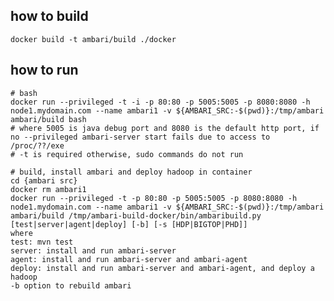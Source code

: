 <!--
Licensed under the Apache License, Version 2.0 (the "License");
you may not use this file except in compliance with the License.
You may obtain a copy of the License at

    http://www.apache.org/licenses/LICENSE-2.0

Unless required by applicable law or agreed to in writing, software
distributed under the License is distributed on an "AS IS" BASIS,
WITHOUT WARRANTIES OR CONDITIONS OF ANY KIND, either express or implied.
See the License for the specific language governing permissions and
limitations under the License.
-->


how to build
--------------------

```
docker build -t ambari/build ./docker
```

how to run
--------------------

```
# bash
docker run --privileged -t -i -p 80:80 -p 5005:5005 -p 8080:8080 -h node1.mydomain.com --name ambari1 -v ${AMBARI_SRC:-$(pwd)}:/tmp/ambari ambari/build bash
# where 5005 is java debug port and 8080 is the default http port, if no --privileged ambari-server start fails due to access to /proc/??/exe
# -t is required otherwise, sudo commands do not run

# build, install ambari and deploy hadoop in container
cd {ambari src}
docker rm ambari1
docker run --privileged -t -p 80:80 -p 5005:5005 -p 8080:8080 -h node1.mydomain.com --name ambari1 -v ${AMBARI_SRC:-$(pwd)}:/tmp/ambari ambari/build /tmp/ambari-build-docker/bin/ambaribuild.py [test|server|agent|deploy] [-b] [-s [HDP|BIGTOP|PHD]]
where
test: mvn test
server: install and run ambari-server
agent: install and run ambari-server and ambari-agent
deploy: install and run ambari-server and ambari-agent, and deploy a hadoop
-b option to rebuild ambari
```

